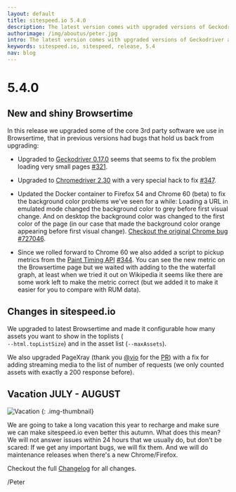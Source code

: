```yaml
---
layout: default
title: sitespeed.io 5.4.0
description: The latest version comes with upgraded versions of Geckodriver and new Firefox and Chrome. And we also supports the Paint Timing API.
authorimage: /img/aboutus/peter.jpg
intro: The latest version comes with upgraded versions of Geckodriver and new Firefox and Chrome. And we also supports the Paint Timing API.
keywords: sitespeed.io, sitespeed, release, 5.4
nav: blog
---
```


# 5.4.0

## New and shiny Browsertime

In this release we upgraded some of the core 3rd party software we use in Browsertime, that in previous versions had bugs that hold us back from upgrading:

* Upgraded to [Geckodriver 0.17.0](https://github.com/mozilla/geckodriver/releases/tag/v0.17.0) seems that seems to fix the problem loading very small pages [#321](https://github.com/sitespeedio/browsertime/issues/321).

* Upgraded to [Chromedriver 2.30](https://chromedriver.storage.googleapis.com/2.30/notes.txt) with a very special hack to fix [#347](https://github.com/sitespeedio/browsertime/pull/347).

* Updated the Docker container to Firefox 54 and Chrome 60 (beta) to fix the background color problems we've seen for a while: Loading a URL in emulated mode changed the background color to grey before first visual change. And on desktop the background color was changed to the first color of the page (in our case that made the background color orange appearing before first visual change). [Checkout the original Chrome bug #727046](https://bugs.chromium.org/p/chromium/issues/detail?id=727046).

* Since we rolled forward to Chrome 60 we also added a script to pickup metrics from the [Paint Timing API](https://github.com/WICG/paint-timing) [#344](https://github.com/sitespeedio/browsertime/pull/344). You can see the new metric on the Browsertime page but we waited with adding to the the waterfall graph, at least when we tried it out on Wikipedia it seems like there are some work left to make the metric correct (but we added it to make it easier for you to compare with RUM data).

## Changes in sitespeed.io
We upgraded to latest Browsertime and made it configurable how many assets you want to show in the toplists (<code> --html.topListSize</code>) and in the asset list (<code>--maxAssets</code>).

We also upgraded PageXray (thank you [@vio](https://github.com/vio) for the [PR](https://github.com/sitespeedio/pagexray/pull/29)) with a fix for adding streaming media to the list of number of requests (we only counted assets with exactly a 200 response before).

## Vacation JULY - AUGUST

![Vacation]({{site.baseurl}}/img/vacation.gif)
{: .img-thumbnail}


We are going to take a long vacation this year to recharge and make sure we can make sitespeed.io even better this autumn. What does this mean? We will not answer issues within 24 hours that we usually do, but don't be scared: If we get any important bugs, we will fix them. And we will do maintenance releases when there's a new Chrome/Firefox.



Checkout the full [Changelog](https://github.com/sitespeedio/sitespeed.io/blob/master/CHANGELOG.md) for all changes.

/Peter
